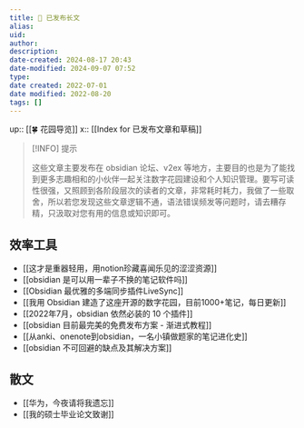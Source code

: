 ```yaml
---
title: 🏹 已发布长文
alias: 
uid: 
author: 
description: 
date-created: 2024-08-17 20:43
date-modified: 2024-09-07 07:52
type: 
date created: 2022-07-01
date modified: 2022-08-20
tags: []
---
```


up:: [[🍀 花园导览]]
x:: [[Index for 已发布文章和草稿]]

> [!INFO] 提示
>
> 这些文章主要发布在 obsidian 论坛、v2ex 等地方，主要目的也是为了能找到更多志趣相和的小伙伴一起关注数字花园建设和个人知识管理。要写可读性很强，又照顾到各阶段层次的读者的文章，非常耗时耗力，我做了一些取舍，所以若您发现这些文章逻辑不通，语法错误频发等问题时，请去糟存精，只汲取对您有用的信息或知识即可。

## 效率工具

- [[这才是重器轻用，用notion珍藏喜闻乐见的涩涩资源]]
- [[obsidian 是可以用一辈子不换的笔记软件吗]]
- [[Obsidian 最优雅的多端同步插件LiveSync]]
- [[我用 Obsidian 建造了这座开源的数字花园，目前1000+笔记，每日更新]]
- [[2022年7月，obsidian 依然必装的 10 个插件]]
- [[obsidian 目前最完美的免费发布方案 - 渐进式教程]]
- [[从anki、onenote到obsidian，一名小镇做题家的笔记进化史]]
- [[obsidian 不可回避的缺点及其解决方案]]

## 散文

- [[华为，今夜请将我遗忘]]
- [[我的硕士毕业论文致谢]]
